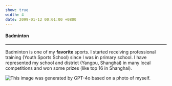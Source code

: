 ```yaml
---
show: true
width: 4
date: 2099-01-12 00:01:00 +0800
---
```


<div class="p-4">
    <h4>Badminton</h4>
    <hr />
    <p>
        Badminton is one of my <strong>favorite</strong> sports. I started receiving professional training (Youth Sports School) since I was in primary school. I have represented my school and district (Yangpu, Shanghai) in many local competitions and won some prizes (like top 16 in Shanghai).
    </p>
    
<img 
  data-src="{{ 'assets/images/bazinga/hobbies/badminton.png' | relative_url }}" 
  class="lazy w-100 rounded" 
  src="{{ '/assets/images/empty_300x200.png' | relative_url }}" 
  data-toggle="tooltip" 
  data-placement="top" 
  title="This image was generated by GPT-4o based on a photo of myself.">

</div>
